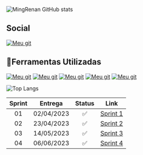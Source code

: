 ![MingRenan GitHub stats](https://github-readme-stats.vercel.app/api?username=MingRenan&theme=dracula)


## Social

[![Meu git](https://img.shields.io/badge/GitHub-100000?style=for-the-badge&logo=github&logoColor=white)](https://github.com/MingRenan/MingRenan/blob/main/README.md)

## 🚀Ferramentas Utilizadas

[![Meu git](https://img.shields.io/badge/HTML-239120?style=for-the-badge&logo=html5&logoColor=white)]()
[![Meu git](https://img.shields.io/badge/CSS-239120?&style=for-the-badge&logo=css3&logoColor=white)]()
[![Meu git](https://img.shields.io/badge/JavaScript-F7DF1E?style=for-the-badge&logo=javascript&logoColor=black)]()
[![Meu git](https://img.shields.io/badge/Bootstrap-563D7C?style=for-the-badge&logo=bootstrap&logoColor=white)]()
[![Meu git](https://img.shields.io/badge/Node.js-43853D?style=for-the-badge&logo=node.js&logoColor=white)]()



![Top Langs](https://github-readme-stats.vercel.app/api/top-langs/?username=anuraghazra&hide_progress=true)




**Sprint**  | **Entrega** | **Status**         | **Link**
:---------: | :------:    | :-------:          | :-------:
01          | 02/04/2023  | ✅  | <a href="https://github.com/ProManage-FatecSJC/pro-manager-documentation/blob/main/entreg%C3%A1veis/sprint1.md">Sprint 1</a> |
02          | 23/04/2023  | ✅  | <a href="https://github.com/ProManage-FatecSJC/pro-manager-documentation/blob/main/entreg%C3%A1veis/sprint2.md">Sprint 2</a>
03          | 14/05/2023  | ✅  | <a href="https://github.com/ProManage-FatecSJC/pro-manager-documentation/blob/main/entreg%C3%A1veis/sprint3.md">Sprint 3</a>
04          | 06/06/2023  | ✅  | <a href="https://github.com/ProManage-FatecSJC/pro-manager-documentation/blob/main/entreg%C3%A1veis/sprint4.md">Sprint 4</a>
